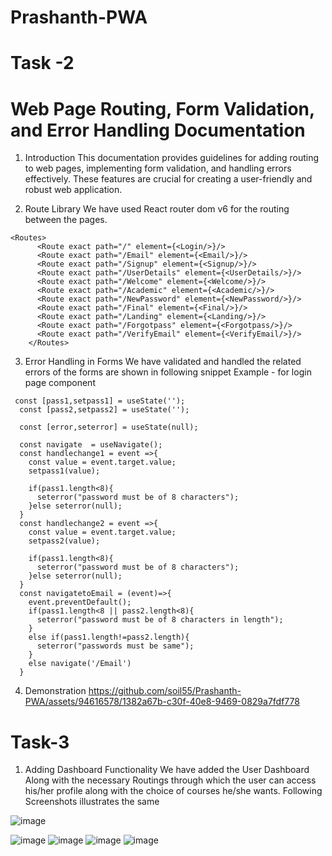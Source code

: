 # Prashanth-PWA

# Task -2 

# Web Page Routing, Form Validation, and Error Handling Documentation

1. Introduction
This documentation provides guidelines for adding routing to web pages, implementing form validation, and handling errors effectively. These features are crucial for creating a user-friendly and robust web application.

2. Route Library
We have used React router dom v6 for the routing between the pages.

```
<Routes>
      <Route exact path="/" element={<Login/>}/>
      <Route exact path="/Email" element={<Email/>}/>
      <Route exact path="/Signup" element={<Signup/>}/>
      <Route exact path="/UserDetails" element={<UserDetails/>}/>
      <Route exact path="/Welcome" element={<Welcome/>}/>
      <Route exact path="/Academic" element={<Academic/>}/>
      <Route exact path="/NewPassword" element={<NewPassword/>}/>
      <Route exact path="/Final" element={<Final/>}/>
      <Route exact path="/Landing" element={<Landing/>}/>
      <Route exact path="/Forgotpass" element={<Forgotpass/>}/>
      <Route exact path="/VerifyEmail" element={<VerifyEmail/>}/>
    </Routes>
```

3. Error Handling in Forms
We have validated and handled the related errors of the forms are shown in following snippet
Example - for login page component

```
 const [pass1,setpass1] = useState('');
  const [pass2,setpass2] = useState('');

  const [error,seterror] = useState(null);

  const navigate  = useNavigate();
  const handlechange1 = event =>{
    const value = event.target.value;
    setpass1(value);

    if(pass1.length<8){
      seterror("password must be of 8 characters");
    }else seterror(null);
  }
  const handlechange2 = event =>{
    const value = event.target.value;
    setpass2(value);

    if(pass1.length<8){
      seterror("password must be of 8 characters");
    }else seterror(null);
  }
  const navigatetoEmail = (event)=>{
    event.preventDefault();
    if(pass1.length<8 || pass2.length<8){
      seterror("password must be of 8 characters in length");
    }
    else if(pass1.length!=pass2.length){
      seterror("passwords must be same");
    }
    else navigate('/Email')
  }
```
4. Demonstration
   https://github.com/soil55/Prashanth-PWA/assets/94616578/1382a67b-c30f-40e8-9469-0829a7fdf778

# Task-3
1. Adding Dashboard Functionality
We have added the User Dashboard Along with the necessary Routings through which the user can access his/her profile along with the choice of courses he/she wants.
Following Screenshots illustrates the same

![image](https://github.com/soil55/Prashanth-PWA/assets/94616578/0afff59b-20e4-4efc-8b92-d13424081b01)

![image](https://github.com/soil55/Prashanth-PWA/assets/94616578/e8b9c1e7-db49-4352-ab36-5adecac2b45b)
![image](https://github.com/soil55/Prashanth-PWA/assets/94616578/888ada09-fdf4-418e-82de-51f21d778ed9)
![image](https://github.com/soil55/Prashanth-PWA/assets/94616578/75fa533b-2d9e-420a-8046-052baf119b91)
![image](https://github.com/soil55/Prashanth-PWA/assets/94616578/8a210074-789b-4c4a-8ff1-d695f20891f2)


